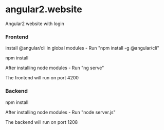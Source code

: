 # angular2.website
Angular2 website with login

### Frontend

install @angular/cli in global modules - Run "npm install -g @angular/cli"


npm install


After installing node modules - Run "ng serve"


The frontend will run on port 4200


### Backend

npm install


After installing node modules - Run "node server.js"


The backend will run on port 1208
